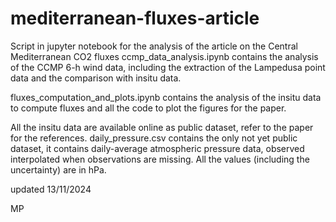 # mediterranean-fluxes-article
Script in jupyter notebook for the analysis of the article on the Central Mediterranean CO2 fluxes
ccmp_data_analysis.ipynb contains the analysis of the CCMP 6-h wind data, including the extraction of the Lampedusa point data and the comparison with insitu data.

fluxes_computation_and_plots.ipynb contains the analysis of the insitu data to compute fluxes and all the code to plot the figures for the paper.

All the insitu data are available online as public dataset, refer to the paper for the references.
daily_pressure.csv contains the only not yet public dataset, it contains daily-average atmospheric pressure data, observed interpolated when observations are missing. All the values (including the uncertainty) are in hPa.



updated 13/11/2024

MP
